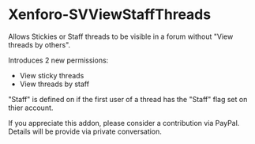 Xenforo-SVViewStaffThreads
======================

Allows Stickies or Staff threads to be visible in a forum without "View threads by others".

Introduces 2 new permissions:

- View sticky threads
- View threads by staff

"Staff" is defined on if the first user of a thread has the "Staff" flag set on thier account. 

If you appreciate this addon, please consider a contribution via PayPal. Details will be provide via private conversation. 